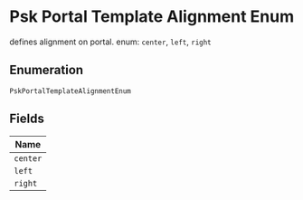 
# Psk Portal Template Alignment Enum

defines alignment on portal. enum: `center`, `left`, `right`

## Enumeration

`PskPortalTemplateAlignmentEnum`

## Fields

| Name |
|  --- |
| `center` |
| `left` |
| `right` |


